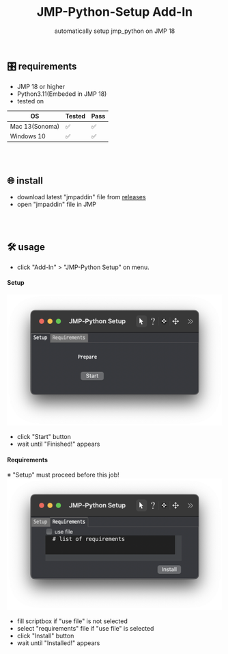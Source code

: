 <h1 align="center">
    JMP-Python-Setup Add-In
</h1>
<p align="center">
    automatically setup jmp_python on JMP 18
</p>
<br/>

## 🎛️ requirements
- JMP 18 or higher
- Python3.11(Embeded in JMP 18)
- tested on

|        OS      | Tested | Pass |
| -------------- | ------ | ---- |
| Mac 13(Sonoma) |   ✅   |  ✅  |
| Windows 10     |   ✅   |  ✅  |

<br/><br/>

## 🌐 install
- download latest "jmpaddin" file from <a href="https://github.com/oyajiDev/JMP-Python-Setup-Add-In/releases">releases</a>
- open "jmpaddin" file in JMP

<br/><br/>

## 🛠 usage
- click "Add-In" > "JMP-Python Setup" on menu.

#### Setup
<img src="https://raw.githubusercontent.com/oyajiDev/JMP-Python-Setup-Add-In/main/assets/preview_setup.png"></img><br/>
- click "Start" button
- wait until "Finished!" appears

#### Requirements
※ "Setup" must proceed before this job!
<br/><img src="https://raw.githubusercontent.com/oyajiDev/JMP-Python-Setup-Add-In/main/assets/preview_require.png"></img><br/>
- fill scriptbox if "use file" is not selected
- select "requirements" file if "use file" is selected
- click "Install" button
- wait until "Installed!" appears
